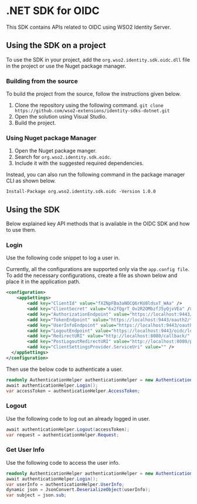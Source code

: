 # .NET SDK for OIDC

This SDK contains APIs related to OIDC using WSO2 Identity Server. 

## Using the SDK on a project

To use the SDK in your project, add the `org.wso2.identity.sdk.oidc.dll` file in the project or use the Nuget
package manager. 

### Building from the source

To build the project from the source, follow the instructions given below.

1. Clone the repository using the following command. 
``git clone https://github.com/wso2-extensions/identity-sdks-dotnet.git``
2. Open the solution using Visual Studio.
3. Build the project. 

### Using Nuget package Manager

1. Open the Nuget package manger.
2. Search for `org.wso2.identity.sdk.oidc`.
3. Include it with the suggested required dependencies. 

Instead, you can also run the following command in the package manager CLI as shown below. 

``Install-Package org.wso2.identity.sdk.oidc -Version 1.0.0``

## Using the SDK

Below explained key API methods that is available in the OIDC SDK and how to use them.

### Login

Use the following code snippet to log a user in. 

Currently, all the configurations are supported only via the `app.config file`. To add the necessary
 configurations, create a file as shown below and place it in the application path.

```xml
<configuration>
    <appSettings>
        <add key="ClientId" value="fXZNpFBa3aNOCQ6rKU8ldsxT_WAa" />
        <add key="ClientSecret" value="6x2fQgrT_Ov2R2OMbzfJ5yQjvVEa" />
        <add key="AuthorizationEndpoint" value="https://localhost:9443/oauth2/authorize" />
        <add key="TokenEndpoint" value="https://localhost:9443/oauth2/token" />
        <add key="UserInfoEndpoint" value="https://localhost:9443/oauth2/userinfo" />
        <add key="LogoutEndpoint" value="https://localhost:9443/oidc/logout" />
        <add key="RedirectURI" value="http://localhost:8080/callback/" />
        <add key="PostLogoutRedirectURI" value="http://localhost:8080/postlogout/" />
        <add key="ClientSettingsProvider.ServiceUri" value="" />
  </appSettings>
</configuration>
```
Then use the below code to authenticate a user. 

```csharp
readonly AuthenticationHelper authenticationHelper = new AuthenticationHelper();
await authenticationHelper.Login();
var accessToken = authenticationHelper.AccessToken;
```

### Logout

Use the following code to log out an already logged in user. 

```csharp
await authenticationHelper.Logout(accessToken);
var request = authenticationHelper.Request;
```

### Get User Info

Use the following code to access the user info.

```csharp
readonly AuthenticationHelper authenticationHelper = new AuthenticationHelper();
await authenticationHelper.Login();
var userInfo = authenticationHelper.UserInfo;
dynamic json = JsonConvert.DeserializeObject(userInfo);
var subject = json.sub;
```
